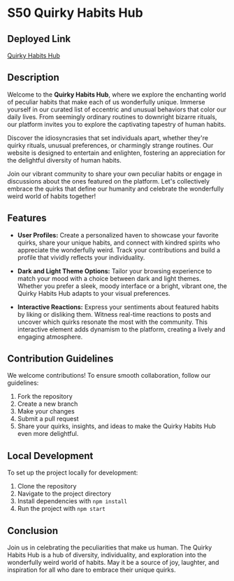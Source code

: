 ﻿# S50 Quirky Habits Hub

## Deployed Link
[Quirky Habits Hub](https://quirkyhabitshub.vercel.app/)


## Description

Welcome to the **Quirky Habits Hub**, where we explore the enchanting world of peculiar habits that make each of us wonderfully unique. Immerse yourself in our curated list of eccentric and unusual behaviors that color our daily lives. From seemingly ordinary routines to downright bizarre rituals, our platform invites you to explore the captivating tapestry of human habits.

Discover the idiosyncrasies that set individuals apart, whether they're quirky rituals, unusual preferences, or charmingly strange routines. Our website is designed to entertain and enlighten, fostering an appreciation for the delightful diversity of human habits.

Join our vibrant community to share your own peculiar habits or engage in discussions about the ones featured on the platform. Let's collectively embrace the quirks that define our humanity and celebrate the wonderfully weird world of habits together!

## Features

- **User Profiles:** Create a personalized haven to showcase your favorite quirks, share your unique habits, and connect with kindred spirits who appreciate the wonderfully weird. Track your contributions and build a profile that vividly reflects your individuality.

- **Dark and Light Theme Options:** Tailor your browsing experience to match your mood with a choice between dark and light themes. Whether you prefer a sleek, moody interface or a bright, vibrant one, the Quirky Habits Hub adapts to your visual preferences.

- **Interactive Reactions:** Express your sentiments about featured habits by liking or disliking them. Witness real-time reactions to posts and uncover which quirks resonate the most with the community. This interactive element adds dynamism to the platform, creating a lively and engaging atmosphere.

## Contribution Guidelines

We welcome contributions! To ensure smooth collaboration, follow our guidelines:

1. Fork the repository
2. Create a new branch
3. Make your changes
4. Submit a pull request
5. Share your quirks, insights, and ideas to make the Quirky Habits Hub even more delightful.

## Local Development

To set up the project locally for development:

1. Clone the repository
2. Navigate to the project directory
3. Install dependencies with `npm install`
4. Run the project with `npm start`

## Conclusion

Join us in celebrating the peculiarities that make us human. The Quirky Habits Hub is a hub of diversity, individuality, and exploration into the wonderfully weird world of habits. May it be a source of joy, laughter, and inspiration for all who dare to embrace their unique quirks.
